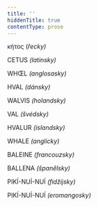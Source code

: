 ```yaml
---
title: ''
hiddenTitle: true
contentType: prose
---
```


<section>

κήτος (_řecky)_  

CETUS _(latinsky)_

WHŒL _(anglosasky)_

HVAL _(dánsky)_

WALVIS _(holandsky)_

VAL _(švédsky)_

HVALUR _(islandsky)_

WHALE _(anglicky)_

BALEINE _(francouzsky)_

BALLENA _(španělsky)_

PIKÍ-NUÍ-NUÍ _(fidžijsky)_

PIKÍ-NUÍ-NUÍ _(eromangosky)_

</section>
